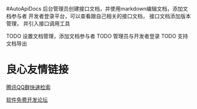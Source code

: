 #AutoApiDocs
后台管理员创建接口文档，并使用markdown编辑文档，添加文档参与者
开发者登录平台，可以查看跟自己相关的接口文档，
接口文档添加版本管理， 并引入接口调用工具


TODO 设置文档管理，添加文档参与者
TODO 管理员与开发者登录
TODO 支持文档导出

 # 良心友情链接

[腾讯QQ群快速检索](http://u.720life.cn/s/8cf73f7c)

[软件免费开发论坛](http://u.720life.cn/s/bbb01dc0)